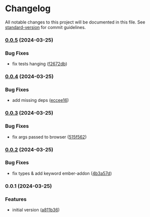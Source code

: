 # Changelog

All notable changes to this project will be documented in this file. See [standard-version](https://github.com/conventional-changelog/standard-version) for commit guidelines.

### [0.0.5](https://github.com/argos-ci/argos-ember/compare/v0.0.4...v0.0.5) (2024-03-25)


### Bug Fixes

* fix tests hanging ([f2672db](https://github.com/argos-ci/argos-ember/commit/f2672dbf307cdebac4b2e9e8755ee8c1ac92560a))

### [0.0.4](https://github.com/argos-ci/argos-ember/compare/v0.0.3...v0.0.4) (2024-03-25)


### Bug Fixes

* add missing deps ([eccee16](https://github.com/argos-ci/argos-ember/commit/eccee161a27a8f87198ed356690b2252761ece4d))

### [0.0.3](https://github.com/argos-ci/argos-ember/compare/v0.0.2...v0.0.3) (2024-03-25)


### Bug Fixes

* fix args passed to browser ([515f562](https://github.com/argos-ci/argos-ember/commit/515f562846799c63ded2567487cadcf59ffe5549))

### [0.0.2](https://github.com/argos-ci/argos-ember/compare/v0.0.1...v0.0.2) (2024-03-25)


### Bug Fixes

* fix types & add keyword ember-addon ([4b3a57d](https://github.com/argos-ci/argos-ember/commit/4b3a57d78dd3ca2e56867e8156fb595a1776df41))

### 0.0.1 (2024-03-25)


### Features

* initial version ([a811b36](https://github.com/argos-ci/argos-ember/commit/a811b3602256e41ea9f1bb8079ddaa74e32ac656))
